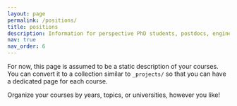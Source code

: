 ```yaml
---
layout: page
permalink: /positions/
title: positions
description: Information for perspective PhD students, postdocs, engineers, technician or intern students
nav: true
nav_order: 6
---
```


For now, this page is assumed to be a static description of your courses. You can convert it to a collection similar to `_projects/` so that you can have a dedicated page for each course.

Organize your courses by years, topics, or universities, however you like!
